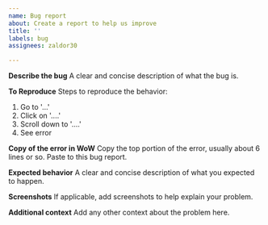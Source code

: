 ```yaml
---
name: Bug report
about: Create a report to help us improve
title: ''
labels: bug
assignees: zaldor30

---
```


**Describe the bug**
A clear and concise description of what the bug is.

**To Reproduce**
Steps to reproduce the behavior:
1. Go to '...'
2. Click on '....'
3. Scroll down to '....'
4. See error

**Copy of the error in WoW**
Copy the top portion of the error, usually about 6 lines or so.  Paste to this bug report.

**Expected behavior**
A clear and concise description of what you expected to happen.

**Screenshots**
If applicable, add screenshots to help explain your problem.

**Additional context**
Add any other context about the problem here.
